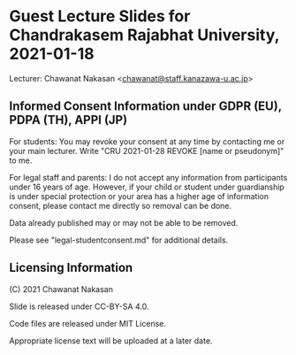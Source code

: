 # Guest Lecture Slides for Chandrakasem Rajabhat University, 2021-01-18

Lecturer: Chawanat Nakasan \<chawanat@staff.kanazawa-u.ac.jp\>

## Informed Consent Information under GDPR (EU), PDPA (TH), APPI (JP)

For students: You may revoke your consent at any time by contacting me or
your main lecturer. Write "CRU 2021-01-28 REVOKE \[name or pseudonym\]" to me.

For legal staff and parents: I do not accept any information from participants
under 16 years of age. However, if your child or student under guardianship is
under special protection or your area has a higher age of information consent,
please contact me directly so removal can be done.

Data already published may or may not be able to be removed.

Please see "legal-studentconsent.md" for additional details.

## Licensing Information

(C) 2021 Chawanat Nakasan

Slide is released under CC-BY-SA 4.0.

Code files are released under MIT License.

Appropriate license text will be uploaded at a later date.

